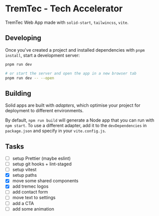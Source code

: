 # TremTec - Tech Accelerator

TremTec Web App made with `solid-start`, `tailwincss`, `vite`.

## Developing

Once you've created a project and installed dependencies with `pnpm install`, start a development server:

```bash
pnpm run dev

# or start the server and open the app in a new browser tab
pnpm run dev -- --open
```

## Building

Solid apps are built with _adapters_, which optimise your project for deployment to different environments.

By default, `npm run build` will generate a Node app that you can run with `npm start`. To use a different adapter, add it to the `devDependencies` in `package.json` and specify in your `vite.config.js`.

## Tasks

- [ ] setup Prettier (maybe eslint)
- [ ] setup git hooks + lint-staged
- [ ] setup vitest
- [x] setup paths
- [x] move some shared components
- [x] add tremec logos
- [ ] add contact form
- [ ] move text to settings
- [ ] add a CTA
- [ ] add some animation
